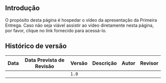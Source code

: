 ## Introdução

O propósito desta página é hospedar o vídeo da apresentação da Primeira Entrega. Caso não seja viável assistir ao vídeo diretamente nesta página, por favor, clique no link fornecido para acessá-lo.




## Histórico de versão

|Data|Data Prevista de Revisão|Versão|Descrição|Autor|Revisor|
| ------- | ------ | ------- | -------- | -------- | ----- |
|  | | `1.0` | | | |
